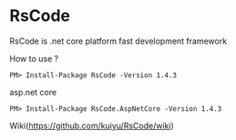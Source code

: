 # RsCode
RsCode is .net core platform fast development framework

How to use ? 
```
PM> Install-Package RsCode -Version 1.4.3
```

asp.net core 
```
PM> Install-Package RsCode.AspNetCore -Version 1.4.3
```

Wiki(https://github.com/kuiyu/RsCode/wiki)
